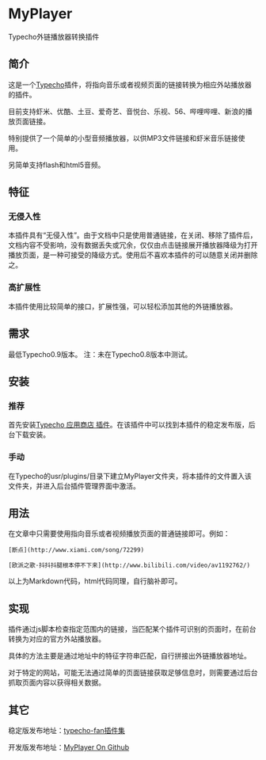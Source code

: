 MyPlayer
========

Typecho外链播放器转换插件



## 简介

这是一个[Typecho][1]插件，将指向音乐或者视频页面的链接转换为相应外站播放器的插件。

目前支持虾米、优酷、土豆、爱奇艺、音悦台、乐视、56、哔哩哔哩、新浪的播放页面链接。

特别提供了一个简单的小型音频播放器，以供MP3文件链接和虾米音乐链接使用。

另简单支持flash和html5音频。

## 特征

### 无侵入性

本插件具有“无侵入性”。由于文档中只是使用普通链接，在关闭、移除了插件后，文档内容不受影响，没有数据丢失或冗余，仅仅由点击链接展开播放器降级为打开播放页面，是一种可接受的降级方式。使用后不喜欢本插件的可以随意关闭并删除之。

### 高扩展性

本插件使用比较简单的接口，扩展性强，可以轻松添加其他的外链播放器。

## 需求

最低Typecho0.9版本。
注：未在Typecho0.8版本中测试。

## 安装

### 推荐

首先安装[Typecho 应用商店 插件][4]。在该插件中可以找到本插件的稳定发布版，后台下载安装。

### 手动

在Typecho的usr/plugins/目录下建立MyPlayer文件夹，将本插件的文件置入该文件夹，并进入后台插件管理界面中激活。

## 用法

在文章中只需要使用指向音乐或者视频播放页面的普通链接即可。例如：

```
[断点](http://www.xiami.com/song/72299)

[欧派之歌·抖抖抖腿根本停不下来](http://www.bilibili.com/video/av1192762/)
```

以上为Markdown代码，html代码同理，自行脑补即可。

## 实现

插件通过js脚本检查指定范围内的链接，当匹配某个插件可识别的页面时，在前台转换为对应的官方外站播放器。

具体的方法主要是通过地址中的特征字符串匹配，自行拼接出外链播放器地址。

对于特定的网站，可能无法通过简单的页面链接获取足够信息时，则需要通过后台抓取页面内容以获得相关数据。

## 其它

稳定版发布地址：[typecho-fan插件集][3]

开发版发布地址：[MyPlayer On Github][2]

[1]:http://typecho.org
[2]:https://github.com/perichr/Typecho_Plugin_MyPlayer
[3]:https://github.com/typecho-fans/plugins/tree/master/MyPlayer
[4]:https://github.com/typecho-app-store/AppStore

